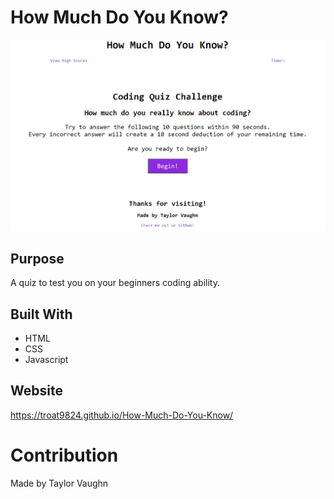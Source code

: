 # How Much Do You Know?

![Alt text](./assets/images/code-quiz-screenshot.jpg) 

## Purpose
A quiz to test you on your beginners coding ability.

## Built With
* HTML
* CSS
* Javascript

## Website
https://troat9824.github.io/How-Much-Do-You-Know/

# Contribution
Made by Taylor Vaughn
